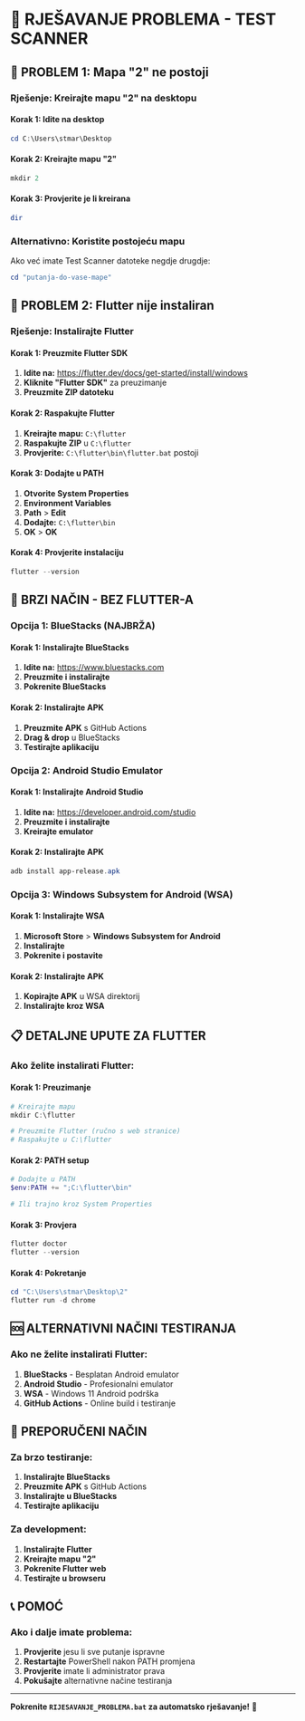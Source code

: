 # 🔧 RJEŠAVANJE PROBLEMA - TEST SCANNER

## 🚨 **PROBLEM 1: Mapa "2" ne postoji**

### **Rješenje: Kreirajte mapu "2" na desktopu**

#### **Korak 1: Idite na desktop**
```powershell
cd C:\Users\stmar\Desktop
```

#### **Korak 2: Kreirajte mapu "2"**
```powershell
mkdir 2
```

#### **Korak 3: Provjerite je li kreirana**
```powershell
dir
```

### **Alternativno: Koristite postojeću mapu**
Ako već imate Test Scanner datoteke negdje drugdje:
```powershell
cd "putanja-do-vase-mape"
```

## 🚨 **PROBLEM 2: Flutter nije instaliran**

### **Rješenje: Instalirajte Flutter**

#### **Korak 1: Preuzmite Flutter SDK**
1. **Idite na:** https://flutter.dev/docs/get-started/install/windows
2. **Kliknite "Flutter SDK"** za preuzimanje
3. **Preuzmite ZIP datoteku**

#### **Korak 2: Raspakujte Flutter**
1. **Kreirajte mapu:** `C:\flutter`
2. **Raspakujte ZIP** u `C:\flutter`
3. **Provjerite:** `C:\flutter\bin\flutter.bat` postoji

#### **Korak 3: Dodajte u PATH**
1. **Otvorite System Properties**
2. **Environment Variables**
3. **Path** > **Edit**
4. **Dodajte:** `C:\flutter\bin`
5. **OK** > **OK**

#### **Korak 4: Provjerite instalaciju**
```powershell
flutter --version
```

## 🚀 **BRZI NAČIN - BEZ FLUTTER-A**

### **Opcija 1: BlueStacks (NAJBRŽA)**

#### **Korak 1: Instalirajte BlueStacks**
1. **Idite na:** https://www.bluestacks.com
2. **Preuzmite i instalirajte**
3. **Pokrenite BlueStacks**

#### **Korak 2: Instalirajte APK**
1. **Preuzmite APK** s GitHub Actions
2. **Drag & drop** u BlueStacks
3. **Testirajte aplikaciju**

### **Opcija 2: Android Studio Emulator**

#### **Korak 1: Instalirajte Android Studio**
1. **Idite na:** https://developer.android.com/studio
2. **Preuzmite i instalirajte**
3. **Kreirajte emulator**

#### **Korak 2: Instalirajte APK**
```powershell
adb install app-release.apk
```

### **Opcija 3: Windows Subsystem for Android (WSA)**

#### **Korak 1: Instalirajte WSA**
1. **Microsoft Store** > **Windows Subsystem for Android**
2. **Instalirajte**
3. **Pokrenite i postavite**

#### **Korak 2: Instalirajte APK**
1. **Kopirajte APK** u WSA direktorij
2. **Instalirajte kroz WSA**

## 📋 **DETALJNE UPUTE ZA FLUTTER**

### **Ako želite instalirati Flutter:**

#### **Korak 1: Preuzimanje**
```powershell
# Kreirajte mapu
mkdir C:\flutter

# Preuzmite Flutter (ručno s web stranice)
# Raspakujte u C:\flutter
```

#### **Korak 2: PATH setup**
```powershell
# Dodajte u PATH
$env:PATH += ";C:\flutter\bin"

# Ili trajno kroz System Properties
```

#### **Korak 3: Provjera**
```powershell
flutter doctor
flutter --version
```

#### **Korak 4: Pokretanje**
```powershell
cd "C:\Users\stmar\Desktop\2"
flutter run -d chrome
```

## 🆘 **ALTERNATIVNI NAČINI TESTIRANJA**

### **Ako ne želite instalirati Flutter:**

1. **BlueStacks** - Besplatan Android emulator
2. **Android Studio** - Profesionalni emulator
3. **WSA** - Windows 11 Android podrška
4. **GitHub Actions** - Online build i testiranje

## 🎯 **PREPORUČENI NAČIN**

### **Za brzo testiranje:**
1. **Instalirajte BlueStacks**
2. **Preuzmite APK** s GitHub Actions
3. **Instalirajte u BlueStacks**
4. **Testirajte aplikaciju**

### **Za development:**
1. **Instalirajte Flutter**
2. **Kreirajte mapu "2"**
3. **Pokrenite Flutter web**
4. **Testirajte u browseru**

## 📞 **POMOĆ**

### **Ako i dalje imate problema:**
1. **Provjerite** jesu li sve putanje ispravne
2. **Restartajte** PowerShell nakon PATH promjena
3. **Provjerite** imate li administrator prava
4. **Pokušajte** alternativne načine testiranja

---

**Pokrenite `RIJESAVANJE_PROBLEMA.bat` za automatsko rješavanje!** 🚀
